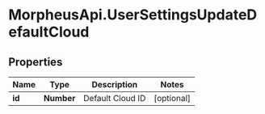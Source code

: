 # MorpheusApi.UserSettingsUpdateDefaultCloud

## Properties

Name | Type | Description | Notes
------------ | ------------- | ------------- | -------------
**id** | **Number** | Default Cloud ID | [optional] 


